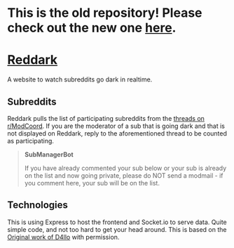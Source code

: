 # This is the old repository! Please check out the new one [here](https://github.com/reddark-remix/reddark-remix).

# [Reddark](https://reddark.untone.uk/)
A website to watch subreddits go dark in realtime.

## Subreddits
Reddark pulls the list of participating subreddits from the [threads on r/ModCoord](https://reddit.com/r/ModCoord/comments/1401qw5/incomplete_and_growing_list_of_participating/). If you are the moderator of a sub that is going dark and that is not displayed on Reddark, reply to the aforementioned thread to be counted as participating.

> **SubManagerBot**
> 
> If you have already commented your sub below or your sub is already on the list and now going private, please do NOT send a modmail - if you comment here, your sub will be on the list.

## Technologies
This is using Express to host the frontend and Socket.io to serve data. Quite simple code, and not too hard to get your head around.
This is based on the [Original work of D4llo](https://github.com/D4llo/Reddark) with permission.
